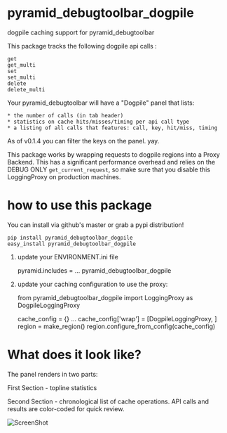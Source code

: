 pyramid_debugtoolbar_dogpile
============================

dogpile caching support for pyramid_debugtoolbar

This package tracks the following dogpile api calls :

	get
	get_multi
	set
	set_multi
	delete
	delete_multi

Your pyramid_debugtoolbar will have a "Dogpile" panel that lists:

	* the number of calls (in tab header)
	* statistics on cache hits/misses/timing per api call type
	* a listing of all calls that features: call, key, hit/miss, timing
	
As of v0.1.4 you can filter the keys on the panel. yay.

This package works by wrapping requests to dogpile regions into a Proxy Backend.  This has a significant performance overhead and relies on the DEBUG ONLY `get_current_request`, so make sure that you disable this LoggingProxy on production machines.



how to use this package
=======================

You can install via github's master or grab a pypi distribution!

	pip install pyramid_debugtoolbar_dogpile
	easy_install pyramid_debugtoolbar_dogpile

1. update your ENVIRONMENT.ini file

	pyramid.includes = ... pyramid_debugtoolbar_dogpile

2. update your caching configuration to use the proxy:

	from pyramid_debugtoolbar_dogpile import LoggingProxy as DogpileLoggingProxy

	cache_config = {}
	...
    cache_config['wrap'] = [DogpileLoggingProxy, ]
    region = make_region()
    region.configure_from_config(cache_config)

    


What does it look like?
=======================

The panel renders in two parts:

First Section - topline statistics

Second Section - chronological list of cache operations. API calls and results are color-coded for quick review.

![ScreenShot](https://raw.github.com/jvanasco/pyramid_debugtoolbar_dogpile/master/screenshot.png)